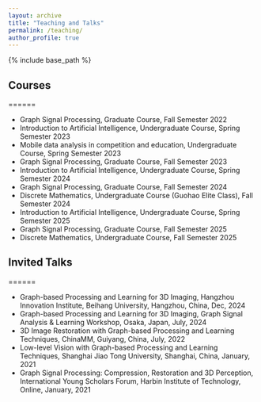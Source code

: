 ```yaml
---
layout: archive
title: "Teaching and Talks"
permalink: /teaching/
author_profile: true
---
```


{% include base_path %}

<!-- {% for post in site.teaching reversed %}
  {% include archive-single.html %}
{% endfor %} -->

## Courses
======
* Graph Signal Processing, Graduate Course, Fall Semester 2022
* Introduction to Artificial Intelligence, Undergraduate Course, Spring Semester 2023
* Mobile data analysis in competition and education, Undergraduate Course, Spring Semester 2023
* Graph Signal Processing, Graduate Course, Fall Semester 2023
* Introduction to Artificial Intelligence, Undergraduate Course, Spring Semester 2024
* Graph Signal Processing, Graduate Course, Fall Semester 2024
* Discrete Mathematics, Undergraduate Course (Guohao Elite Class), Fall Semester 2024
* Introduction to Artificial Intelligence, Undergraduate Course, Spring Semester 2025
* Graph Signal Processing, Graduate Course, Fall Semester 2025
* Discrete Mathematics, Undergraduate Course, Fall Semester 2025

## Invited Talks
======
* Graph-based Processing and Learning for 3D Imaging, Hangzhou Innovation Institute, Beihang University, Hangzhou, China, Dec, 2024
* Graph-based Processing and Learning for 3D Imaging, Graph Signal Analysis & Learning Workshop, Osaka, Japan, July, 2024
* 3D Image Restoration with Graph-based Processing and Learning Techniques, ChinaMM, Guiyang, China, July, 2022
* Low-level Vision with Graph-based Processing and Learning Techniques, Shanghai Jiao Tong University, Shanghai, China, January, 2021
* Graph Signal Processing: Compression, Restoration and 3D Perception, International Young Scholars Forum, Harbin Institute of Technology, Online, January, 2021